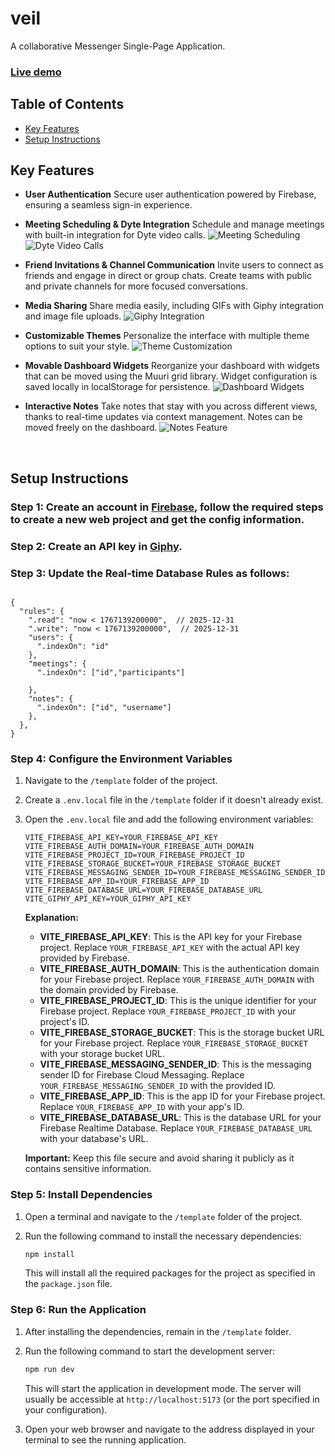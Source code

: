 # veil

A collaborative Messenger Single-Page Application.

### [Live demo](https://veil-35640.web.app)

## Table of Contents

- [Key Features](#key-features)
- [Setup Instructions](#setup-instructions)
  <!-- End of Table of Contents -->
  <br>

## Key Features

- **User Authentication**
  Secure user authentication powered by Firebase, ensuring a seamless sign-in experience.

- **Meeting Scheduling & Dyte Integration**
  Schedule and manage meetings with built-in integration for Dyte video calls.
  ![Meeting Scheduling](https://nikola-nenovski.info/veil/meetings.png)<br>
  ![Dyte Video Calls](https://nikola-nenovski.info/veil/dyte.png)<br>

- **Friend Invitations & Channel Communication**
  Invite users to connect as friends and engage in direct or group chats. Create teams with public and private channels for more focused conversations.

- **Media Sharing**
  Share media easily, including GIFs with Giphy integration and image file uploads.
  ![Giphy Integration](https://nikola-nenovski.info/veil/giphy.png)<br>

- **Customizable Themes**
  Personalize the interface with multiple theme options to suit your style.
  ![Theme Customization](https://nikola-nenovski.info/veil/edit_profile.png)<br>

- **Movable Dashboard Widgets**
  Reorganize your dashboard with widgets that can be moved using the Muuri grid library. Widget configuration is saved locally in localStorage for persistence.
  ![Dashboard Widgets](https://nikola-nenovski.info/veil/dashboard.png)<br>

- **Interactive Notes**
  Take notes that stay with you across different views, thanks to real-time updates via context management. Notes can be moved freely on the dashboard.
  ![Notes Feature](https://nikola-nenovski.info/veil/notes.png)
  <!-- End of Key Features -->
  <br>

## Setup Instructions

### Step 1: Create an account in [Firebase](https://firebase.google.com/), follow the required steps to create a new web project and get the config information.

### Step 2: Create an API key in [Giphy](https://developers.giphy.com/docs/api/).

### Step 3: Update the Real-time Database Rules as follows:

```plaintext

{
  "rules": {
    ".read": "now < 1767139200000",  // 2025-12-31
    ".write": "now < 1767139200000",  // 2025-12-31
    "users": {
      ".indexOn": "id"
    },
    "meetings": {
      ".indexOn": ["id","participants"]

    },
    "notes": {
      ".indexOn": ["id", "username"]
    },
  },
}

```

### Step 4: Configure the Environment Variables

1. Navigate to the `/template` folder of the project.
2. Create a `.env.local` file in the `/template` folder if it doesn't already exist.
3. Open the `.env.local` file and add the following environment variables:

   ```plaintext
   VITE_FIREBASE_API_KEY=YOUR_FIREBASE_API_KEY
   VITE_FIREBASE_AUTH_DOMAIN=YOUR_FIREBASE_AUTH_DOMAIN
   VITE_FIREBASE_PROJECT_ID=YOUR_FIREBASE_PROJECT_ID
   VITE_FIREBASE_STORAGE_BUCKET=YOUR_FIREBASE_STORAGE_BUCKET
   VITE_FIREBASE_MESSAGING_SENDER_ID=YOUR_FIREBASE_MESSAGING_SENDER_ID
   VITE_FIREBASE_APP_ID=YOUR_FIREBASE_APP_ID
   VITE_FIREBASE_DATABASE_URL=YOUR_FIREBASE_DATABASE_URL
   VITE_GIPHY_API_KEY=YOUR_GIPHY_API_KEY
   ```

   **Explanation:**

   - **VITE_FIREBASE_API_KEY**: This is the API key for your Firebase project. Replace `YOUR_FIREBASE_API_KEY` with the actual API key provided by Firebase.
   - **VITE_FIREBASE_AUTH_DOMAIN**: This is the authentication domain for your Firebase project. Replace `YOUR_FIREBASE_AUTH_DOMAIN` with the domain provided by Firebase.
   - **VITE_FIREBASE_PROJECT_ID**: This is the unique identifier for your Firebase project. Replace `YOUR_FIREBASE_PROJECT_ID` with your project's ID.
   - **VITE_FIREBASE_STORAGE_BUCKET**: This is the storage bucket URL for your Firebase project. Replace `YOUR_FIREBASE_STORAGE_BUCKET` with your storage bucket URL.
   - **VITE_FIREBASE_MESSAGING_SENDER_ID**: This is the messaging sender ID for Firebase Cloud Messaging. Replace `YOUR_FIREBASE_MESSAGING_SENDER_ID` with the provided ID.
   - **VITE_FIREBASE_APP_ID**: This is the app ID for your Firebase project. Replace `YOUR_FIREBASE_APP_ID` with your app's ID.
   - **VITE_FIREBASE_DATABASE_URL**: This is the database URL for your Firebase Realtime Database. Replace `YOUR_FIREBASE_DATABASE_URL` with your database's URL.

   **Important:** Keep this file secure and avoid sharing it publicly as it contains sensitive information.

### Step 5: Install Dependencies

1. Open a terminal and navigate to the `/template` folder of the project.
2. Run the following command to install the necessary dependencies:

   ```bash
   npm install
   ```

   This will install all the required packages for the project as specified in the `package.json` file.

### Step 6: Run the Application

1. After installing the dependencies, remain in the `/template` folder.
2. Run the following command to start the development server:

   ```bash
   npm run dev
   ```

   This will start the application in development mode. The server will usually be accessible at `http://localhost:5173` (or the port specified in your configuration).

3. Open your web browser and navigate to the address displayed in your terminal to see the running application.
<!-- End of Setup Instructions -->
